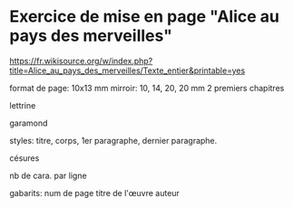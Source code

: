 # Exercice de mise en page "Alice au pays des merveilles"

https://fr.wikisource.org/w/index.php?title=Alice_au_pays_des_merveilles/Texte_entier&printable=yes

format de page: 10x13 mm
mirroir: 10, 14, 20, 20 mm
2 premiers chapitres

lettrine

garamond

styles: titre, corps, 1er paragraphe, dernier paragraphe.

césures

nb de cara. par ligne

gabarits:
num de page
titre de l'œuvre
auteur


